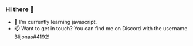 ### Hi there 👋

- 🌱 I’m currently learning javascript.
- 📫 Want to get in touch? You can find me on Discord with the username Blijonas#4192!

<!--
**Balionelis/Balionelis** is a ✨ _special_ ✨ repository because its `README.md` (this file) appears on your GitHub profile.

Here are some ideas to get you started:

- 🔭 I’m currently working on ...
- 🌱 I’m currently learning ...
- 👯 I’m looking to collaborate on ...
- 🤔 I’m looking for help with ...
- 💬 Ask me about ...
- 📫 How to reach me: ...
- 😄 Pronouns: ...
- ⚡ Fun fact: ...
-->
